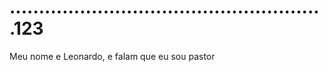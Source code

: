 # ......................................................123
Meu nome e Leonardo, e falam que eu sou pastor
